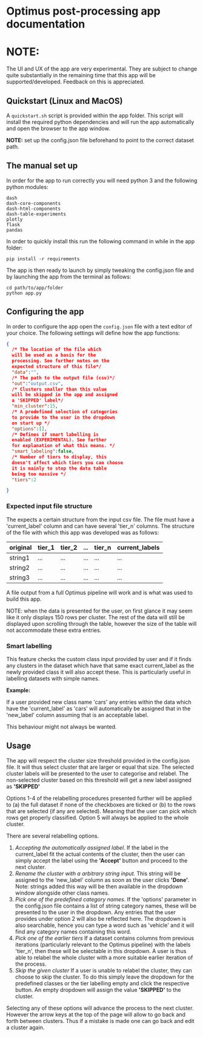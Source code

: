 # Optimus post-processing app documentation
# NOTE:
The UI and UX of the app are very experimental. They are subject to change quite substantially in the remaining time that this app will be supported/developed. Feedback on this is appreciated.
## Quickstart (Linux and MacOS)
A `quickstart.sh` script is provided within the app folder. This script will install the required python dependencies and will run the app automatically and open the browser to the app window.

**NOTE:** set up the config.json file beforehand to point to the correct dataset path.
## The manual set up
In order for the app to run correctly you will need python 3 and the following python modules:
```
dash
dash-core-components
dash-html-components
dash-table-experiments
plotly
flask
pandas
```
In order to quickly install this run the following command in while in the app folder:
```
pip install -r requirements
```
The app is then ready to launch by simply tweaking the config.json file and by launching the app from the terminal as follows:
```
cd path/to/app/folder
python app.py
```
## Configuring the app
In order to configure the app open the `config.json` file with a text editor of your choice. The following settings will define how the app functions:

```json
{
  /* The location of the file which
  will be used as a basis for the
  processing. See further notes on the
  expected structure of this file*/
  "data":"",
  /* The path to the output file (csv)*/
  "out":"output.csv",
  /* Clusters smaller than this value
  will be skipped in the app and assigned
  a 'SKIPPED' label*/
  "min_cluster":15,
  /* A predefined selection of categories
  to provide to the user in the dropdown
  on start up */
  "options":[],
  /* Defines if smart labelling is
  enabled (EXPERIMENTAL). See further
  for explanation of what this means. */
  "smart_labeling":false,
  /* Number of tiers to display, this
  doesn't affect which tiers you can choose
  it is mainly to stop the data table
  being too massive */
  "tiers":2

}
```
### Expected input file structure
The expects a certain structure from the input csv file. The file must have a 'current_label' column and can have several 'tier_n' columns. The structure of the file with which this app was developed was as follows:

| original   | tier_1 | tier_2 | ... | tier_n | current_labels |
|------------|--------|--------|-----|--------|----------------|
| string1    | ...    | ...    | ... | ...    | ...            |
| string2    | ...    | ...    | ... | ...    | ...            |
| string3    | ...    | ...    | ... | ...    | ...            |

A file output from a full Optimus pipeline will work and is what was used to build this app.

NOTE: when the data is presented for the user, on first glance it may seem like it only displays 150 rows per cluster. The
rest of the data will still be displayed upon scrolling through the table, however the size of the table will not accommodate
these extra entries.

### Smart labelling
This feature checks the custom class input provided by user and if it finds any clusters in the dataset which have that same exact current_label as the newly provided class it will also accept these. This is particularly useful in labelling datasets with simple names.

**Example:**

If a user provided new class name 'cars' any entries within the data which have the 'current_label' as 'cars' will automatically be assigned that in the 'new_label' column assuming that is an acceptable label.

This behaviour might not always be wanted.

## Usage
The app will respect the cluster size threshold provided in the config.json file. It will thus select cluster that are larger or equal that size. The selected cluster labels will be presented to the user to categorise and relabel. The non-selected cluster based on this threshold will get a new label assigned as **'SKIPPED'**

Options 1-4 of the relabelling procedures presented further will be applied to (a) the full dataset if none of the checkboxes are ticked or (b) to the rows that are selected (if any are selected). Meaning that the user can pick which rows get properly classified. Option 5 will always be applied to the whole cluster.

There are several relabelling options.
1. *Accepting the automatically assigned label.*
If the label in the current_label fit the actual contents of the cluster, then the user can simply accept the label using the **'Accept'** button and proceed to the next cluster.
2. *Rename the cluster with a arbitrary string input.*
 This string will be assigned to the 'new_label' column as soon as the user clicks **'Done'**. Note: strings added this way will be then available in the dropdown window alongside other class names.
3. *Pick one of the predefined category names*.
If the 'options' parameter in the config.json file contains a list of string category names, these will be presented to the user in the dropdown. Any entries that the user provides under option 2 will also be reflected here. The dropdown is also searchable, hence you can type a word such as 'vehicle' and it will find any category names containing this word.
4. *Pick one of the earlier tiers*
If a dataset contains columns from previous iterations (particularly relevant to the Optimus pipeline) with the labels 'tier_n', then these will be selectable in this dropdown. A user is thus able to relabel the whole cluster with a more suitable earlier iteration of the process.
5. *Skip the given cluster*
If a user is unable to relabel the cluster, they can choose to skip the cluster. To do this simply leave the dropdown for the predefined classes or the tier labelling empty and click the respective button. An empty dropdown will assign the value **'SKIPPED'** to the cluster.


Selecting any of these options will advance the process to the next cluster. However the arrow keys at the top of the page will allow to go back and forth between clusters. Thus if a mistake is made one can go back and edit a cluster again.
